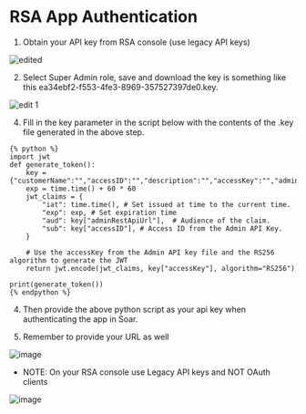 # RSA App Authentication

1. Obtain your API key from RSA console (use legacy API keys)

![edited](https://github.com/user-attachments/assets/370911af-878d-43e2-b39d-04b24c34b984)


2. Select Super Admin role, save and download the key is something like this ea34ebf2-f553-4fe3-8969-357527397de0.key.

![edit 1](https://github.com/user-attachments/assets/c129cd25-a454-4d64-a04a-c8f22558f272)


4. Fill in the key parameter in the script below with the contents of the .key file generated in the above step.
```
{% python %}
import jwt
def generate_token():
    key = {"customerName":"","accessID":"","description":"","accessKey":"","adminRestApiUrl":""}
    exp = time.time() + 60 * 60 
    jwt_claims = {
        "iat": time.time(), # Set issued at time to the current time.
        "exp": exp, # Set expiration time
        "aud": key["adminRestApiUrl"],  # Audience of the claim.
        "sub": key["accessID"], # Access ID from the Admin API Key.
    }

    # Use the accessKey from the Admin API key file and the RS256 algorithm to generate the JWT
    return jwt.encode(jwt_claims, key["accessKey"], algorithm="RS256")
    
print(generate_token())
{% endpython %}
```
4. Then provide the above python script as your api key when authenticating the app in Soar.

5. Remember to provide your URL as well

![image](https://github.com/user-attachments/assets/e3a25ca5-e9d2-4f75-8a97-fd74784a0634)

- NOTE:
On your RSA console use Legacy API keys and NOT OAuth clients

![image](https://github.com/user-attachments/assets/cfd5a697-d767-4fe6-8782-4573d6990bb1)

